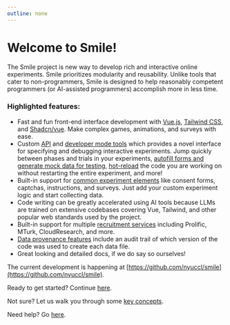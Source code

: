 ```yaml
---
outline: none
---
```


# Welcome to Smile!

The Smile project is new way to develop rich and interactive online experiments.
Smile prioritizes modularity and reusability. Unlike tools that cater to
non-programmers, Smile is designed to help reasonably competent programmers (or
AI-assisted programmers) accomplish more in less time.

### Highlighted features:

- Fast and fun front-end interface development with [Vue.js](https://vuejs.org),
  [Tailwind CSS](https://tailwindcss.com/), and
  [Shadcn/vue](https://www.shadcn-vue.com/). Make complex games, animations, and
  surveys with ease.
- Custom [API](/api) and [developer mode tools](/coding/developing) which
  provides a novel interface for specifying and debugging interactive
  experiments. Jump quickly between phases and trials in your experiments,
  [autofill forms and generate mock data for testing](/coding/autofill),
  [hot-reload](/coding/developing#hot-module-replacement) the code you are
  working on without restarting the entire experiment, and more!
- Built-in support for
  [common experiment elements](/coding/views#built-in-views) like consent forms,
  captchas, instructions, and surveys. Just add your custom experiment logic and
  start collecting data.
- Code writing can be greatly accelerated using AI tools because LLMs are
  trained on extensive codebases covering Vue, Tailwind, and other popular web
  standards used by the project.
- Built-in support for multiple [recruitment services](/recruit/recruitment)
  including Prolific, MTurk, CloudResearch, and more.
- [Data provenance features](/analysis#data-provenance) include an audit trail
  of which version of the code was used to create each data file.
- Great looking and detailed docs, if we do say so ourselves!

The current development is happening at
[https://github.com/nyuccl/smile](https://github.com/nyuccl/smile).

Ready to get started? Continue [here](/requirements).

Not sure? Let us walk you through some [key concepts](/concepts).

Need help? Go [here](/help).
